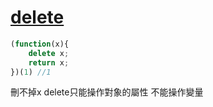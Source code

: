 # [delete](https://developer.mozilla.org/zh-CN/docs/Web/JavaScript/Reference/Operators/delete)

```js
(function(x){
    delete x;
    return x;
})(1) //1
```

刪不掉x delete只能操作對象的屬性  不能操作變量
